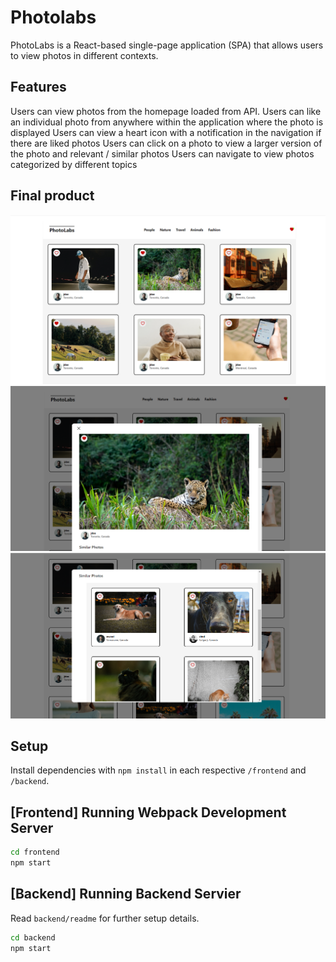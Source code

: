 # Photolabs
PhotoLabs is a React-based single-page application (SPA) that allows users to view photos in different contexts.

## Features
Users can view photos from the homepage loaded from API.
Users can like an individual photo from anywhere within the application where the photo is displayed
Users can view a heart icon with a notification in the navigation if there are liked photos
Users can click on a photo to view a larger version of the photo and relevant / similar photos
Users can navigate to view photos categorized by different topics

## Final product
!["screenshort PhotoLab-homepage"](https://github.com/arpipatel-ap/Photolabs/blob/main/docs/home-page.png)
!["screenshort PhotoLab-view-photo"](https://github.com/arpipatel-ap/Photolabs/blob/main/docs/view-photo.png)
!["screenshort PhotoLab-similar-photos"](https://github.com/arpipatel-ap/Photolabs/blob/main/docs/similar_photos.png)

## Setup

Install dependencies with `npm install` in each respective `/frontend` and `/backend`.

## [Frontend] Running Webpack Development Server

```sh
cd frontend
npm start
```

## [Backend] Running Backend Servier

Read `backend/readme` for further setup details.

```sh
cd backend
npm start
```
